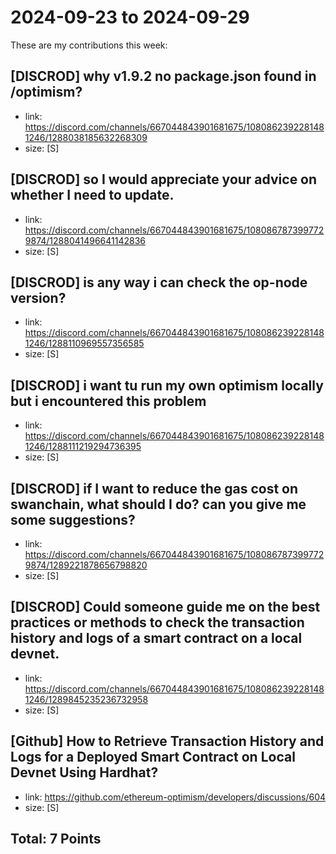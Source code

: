 # 2024-09-23 to 2024-09-29

These are my contributions this week:

## [DISCROD] why v1.9.2 no package.json found in /optimism? 

- link: https://discord.com/channels/667044843901681675/1080862392281481246/1288038185632268309
- size: [S]  


## [DISCROD] so I would appreciate your advice on whether I need to update.

- link: https://discord.com/channels/667044843901681675/1080867873997729874/1288041496641142836
- size: [S]  


## [DISCROD] is any way i can check the op-node version?

- link: https://discord.com/channels/667044843901681675/1080862392281481246/1288110969557356585
- size: [S]  


## [DISCROD] i want tu run my own optimism locally but i encountered this problem

- link: https://discord.com/channels/667044843901681675/1080862392281481246/1288111219294736395
- size: [S]  


## [DISCROD] if I want to reduce the gas cost on swanchain, what should I do? can you give me some suggestions?

- link: https://discord.com/channels/667044843901681675/1080867873997729874/1289221878656798820
- size: [S]  


## [DISCROD] Could someone guide me on the best practices or methods to  check the transaction history and logs of a smart contract on a local devnet.

- link: https://discord.com/channels/667044843901681675/1080862392281481246/1289845235236732958
- size: [S]  

## [Github] How to Retrieve Transaction History and Logs for a Deployed Smart Contract on Local Devnet Using Hardhat?

- link: https://github.com/ethereum-optimism/developers/discussions/604
- size: [S]  

## Total: 7 Points